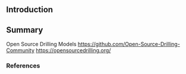 ## Introduction


## Summary


Open Source Drilling Models
https://github.com/Open-Source-Drilling-Community
https://opensourcedrilling.org/

### References

